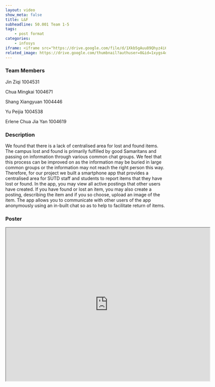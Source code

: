 ```yaml
---
layout: video
show_meta: false
title: L&F
subheadline: 50.001 Team 1-5
tags:
    - post format
categories:
    - infosys
iframe: <iframe src="https://drive.google.com/file/d/1Xkb5gAuu89Qhyz4i6Nlpo9POqLbai7wa/preview" width="320" height="240"></iframe>
related_image: https://drive.google.com/thumbnail?authuser=0&id=1xygs4ovW7S7ePhG01Sp85qht4RnVN6Jt&sz=w300-h300-p-k-nu-iv1
---
```


### Team Members

Jin Ziqi 1004531

Chua Mingkai 1004671

Shang Xiangyuan 1004446

Yu Peijia 1004538

Erlene Chua Jia Yan 1004619  

### Description

We found that there is a lack of centralised area for lost and found items. The campus lost and found is primarily fulfilled by good Samaritans and passing on information through various common chat groups. We feel that this process can be improved on as the information may be buried in large common groups or the information may not reach the right person this way. Therefore, for our project we built a smartphone app that provides a centralised area for SUTD staff and students to report items that they have lost or found. In the app, you may view all active postings that other users have created. If you have found or lost an item, you may also create a posting, describing the item and if you so choose, upload an image of the item. The app allows you to communicate with other users of the app anonymously using an in-built chat so as to help to facilitate return of items.

### Poster

<iframe src="https://drive.google.com/file/d/1xygs4ovW7S7ePhG01Sp85qht4RnVN6Jt/preview" width="640" height="480"></iframe>

